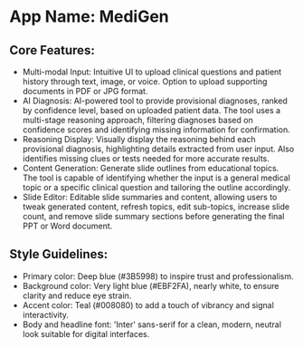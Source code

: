 # **App Name**: MediGen

## Core Features:

- Multi-modal Input: Intuitive UI to upload clinical questions and patient history through text, image, or voice. Option to upload supporting documents in PDF or JPG format.
- AI Diagnosis: AI-powered tool to provide provisional diagnoses, ranked by confidence level, based on uploaded patient data.  The tool uses a multi-stage reasoning approach, filtering diagnoses based on confidence scores and identifying missing information for confirmation.
- Reasoning Display: Visually display the reasoning behind each provisional diagnosis, highlighting details extracted from user input.  Also identifies missing clues or tests needed for more accurate results.
- Content Generation: Generate slide outlines from educational topics.  The tool is capable of identifying whether the input is a general medical topic or a specific clinical question and tailoring the outline accordingly.
- Slide Editor: Editable slide summaries and content, allowing users to tweak generated content, refresh topics, edit sub-topics, increase slide count, and remove slide summary sections before generating the final PPT or Word document.

## Style Guidelines:

- Primary color: Deep blue (#3B5998) to inspire trust and professionalism.
- Background color: Very light blue (#EBF2FA), nearly white, to ensure clarity and reduce eye strain.
- Accent color: Teal (#008080) to add a touch of vibrancy and signal interactivity.
- Body and headline font: 'Inter' sans-serif for a clean, modern, neutral look suitable for digital interfaces.